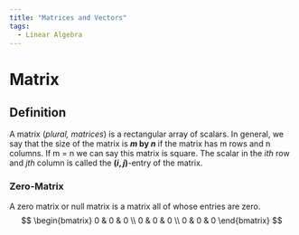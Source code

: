 ```yaml
---
title: "Matrices and Vectors"
tags:
  - Linear Algebra
---
```


# Matrix

## Definition
A matrix (_plural, matrices_) is a rectangular array of scalars. In general, we say that the size of the matrix is **_m_ by _n_** if the matrix has m rows and n columns. If m = n we can say this matrix is square. The scalar in the $i$_th_ row and $j$_th_ column is called the **$(i, j)$**-entry of the matrix.

### Zero-Matrix
A zero matrix or null matrix is a matrix all of whose entries are zero.
$$
\begin{bmatrix}
  0 & 0 & 0 \\
  0 & 0 & 0 \\
  0 & 0 & 0
\end{bmatrix}
$$
